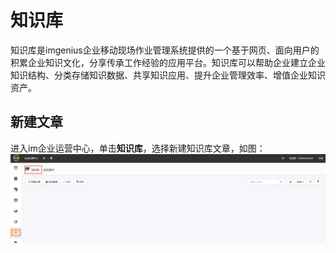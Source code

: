 # 知识库
知识库是imgenius企业移动现场作业管理系统提供的一个基于网页、面向用户的积累企业知识文化，分享传承工作经验的应用平台。知识库可以帮助企业建立企业知识结构、分类存储知识数据、共享知识应用、提升企业管理效率、增值企业知识资产。

## 新建文章
进入im企业运营中心，单击**知识库**，选择新建知识库文章，如图：
![](./images/新建文章.png)